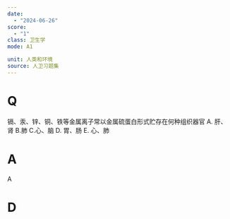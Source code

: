 ```yaml
---
date:
  - "2024-06-26"
score:
  - "1"
class: 卫生学
mode: A1

unit: 人类和环境
source: 人卫习题集
---
```



# Q
镉、汞、锌、铜、铁等金属离子常以金属硫蛋白形式贮存在何种组织器官
A. 肝、肾 
B.肺 
C.心、脑
D. 胃、肠 
E. 心、肺

# A

A


# D

